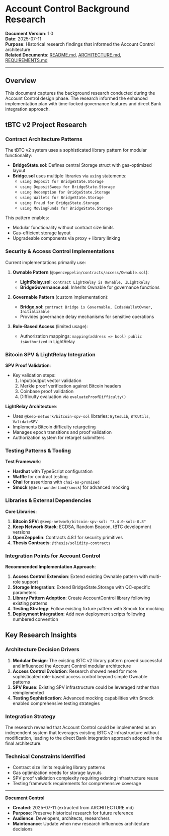 # Account Control Background Research

**Document Version**: 1.0  
**Date**: 2025-07-11  
**Purpose**: Historical research findings that informed the Account Control architecture  
**Related Documents**: [README.md](README.md), [ARCHITECTURE.md](ARCHITECTURE.md), [REQUIREMENTS.md](REQUIREMENTS.md)

---

## Overview

This document captures the background research conducted during the Account Control design phase. The research informed the enhanced implementation plan with time-locked governance features and direct Bank integration approach.

## tBTC v2 Project Research

### Contract Architecture Patterns

The tBTC v2 system uses a sophisticated library pattern for modular functionality:

- **BridgeState.sol**: Defines central Storage struct with gas-optimized layout
- **Bridge.sol** uses multiple libraries via `using` statements:
  - `using Deposit for BridgeState.Storage`
  - `using DepositSweep for BridgeState.Storage`
  - `using Redemption for BridgeState.Storage`
  - `using Wallets for BridgeState.Storage`
  - `using Fraud for BridgeState.Storage`
  - `using MovingFunds for BridgeState.Storage`

This pattern enables:
- Modular functionality without contract size limits
- Gas-efficient storage layout
- Upgradeable components via proxy + library linking

### Security & Access Control Implementations

Current implementations primarily use:

1. **Ownable Pattern** (`@openzeppelin/contracts/access/Ownable.sol`):
   - **LightRelay.sol**: `contract LightRelay is Ownable, ILightRelay`
   - **BridgeGovernance.sol**: Inherits Ownable for governance functions

2. **Governable Pattern** (custom implementation):
   - **Bridge.sol**: `contract Bridge is Governable, EcdsaWalletOwner, Initializable`
   - Provides governance delay mechanisms for sensitive operations

3. **Role-Based Access** (limited usage):
   - Authorization mappings: `mapping(address => bool) public isAuthorized` in LightRelay

### Bitcoin SPV & LightRelay Integration

**SPV Proof Validation**:
- Key validation steps:
  1. Input/output vector validation
  2. Merkle proof verification against Bitcoin headers
  3. Coinbase proof validation
  4. Difficulty evaluation via `evaluateProofDifficulty()`

**LightRelay Architecture**:
- Uses `@keep-network/bitcoin-spv-sol` libraries: `BytesLib`, `BTCUtils`, `ValidateSPV`
- Implements Bitcoin difficulty retargeting
- Manages epoch transitions and proof validation
- Authorization system for retarget submitters

### Testing Patterns & Tooling

**Test Framework**:
- **Hardhat** with TypeScript configuration
- **Waffle** for contract testing
- **Chai** for assertions with `chai-as-promised`
- **Smock** (`@defi-wonderland/smock`) for advanced mocking

### Libraries & External Dependencies

**Core Libraries**:
1. **Bitcoin SPV**: `@keep-network/bitcoin-spv-sol: "3.4.0-solc-0.8"`
2. **Keep Network Stack**: ECDSA, Random Beacon, tBTC development versions
3. **OpenZeppelin**: Contracts 4.8.1 for security primitives
4. **Thesis Contracts**: `@thesis/solidity-contracts`

### Integration Points for Account Control

**Recommended Implementation Approach**:
1. **Access Control Extension**: Extend existing Ownable pattern with multi-role support
2. **Storage Integration**: Extend BridgeState.Storage with QC-specific parameters
3. **Library Pattern Adoption**: Create AccountControl library following existing patterns
4. **Testing Strategy**: Follow existing fixture pattern with Smock for mocking
5. **Deployment Integration**: Add new deployment scripts following numbered convention

## Key Research Insights

### Architecture Decision Drivers

1. **Modular Design**: The existing tBTC v2 library pattern proved successful and influenced the Account Control modular architecture
2. **Access Control Evolution**: Research showed need for more sophisticated role-based access control beyond simple Ownable patterns
3. **SPV Reuse**: Existing SPV infrastructure could be leveraged rather than reimplemented
4. **Testing Sophistication**: Advanced mocking capabilities with Smock enabled comprehensive testing strategies

### Integration Strategy

The research revealed that Account Control could be implemented as an independent system that leverages existing tBTC v2 infrastructure without modification, leading to the direct Bank integration approach adopted in the final architecture.

### Technical Constraints Identified

- Contract size limits requiring library patterns
- Gas optimization needs for storage layouts
- SPV proof validation complexity requiring existing infrastructure reuse
- Testing framework requirements for comprehensive coverage

---

**Document Control**

- **Created**: 2025-07-11 (extracted from ARCHITECTURE.md)
- **Purpose**: Preserve historical research for future reference
- **Audience**: Developers, architects, researchers
- **Maintenance**: Update when new research influences architecture decisions